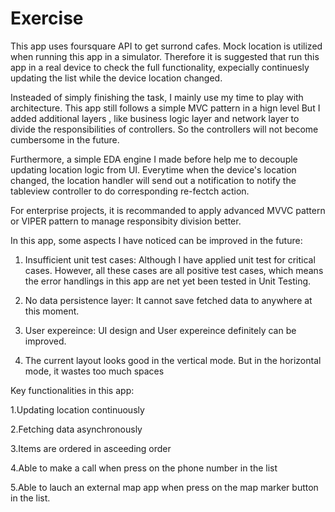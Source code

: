 # Exercise

This app uses foursquare API to get surrond cafes. Mock location is utilized when running this app in a simulator.
Therefore it is suggested that run this app in a real device to check the full functionality, expecially continuesly updating the list while the device location changed.

Insteaded of simply finishing the task, I mainly use my time to play with architecture.
This app still follows a simple MVC pattern in a hign level
But I added additional layers , like business logic layer and network layer to divide the responsibilities of controllers.
So the controllers will not become cumbersome  in the future.

Furthermore, a simple EDA engine I made before help me to decouple updating location logic from UI. Everytime when the device's location changed, the location handler will send out a notification to notify the tableview controller to do corresponding re-fectch action.

For enterprise projects, it is recommanded to apply advanced MVVC pattern or VIPER pattern to manage responsibity division better.


In this app, some aspects I have noticed can be improved in the future:

1. Insufficient unit test cases: Although I have applied unit test for critical cases. However, all these cases are all positive test cases, which means the error handlings in this app are net yet been tested in Unit Testing. 

2. No data persistence layer: It cannot save fetched data to anywhere at this moment.

3. User expereince: UI design and User expereince definitely can be improved. 

4. The current layout looks good in the vertical mode. But in the horizontal mode, it wastes too much spaces


Key functionalities in this app:

1.Updating location continuously

2.Fetching data asynchronously

3.Items are ordered in asceeding order

4.Able to make a call when press on the phone number in the list

5.Able to lauch an external map app when press on the map marker button in the list.
